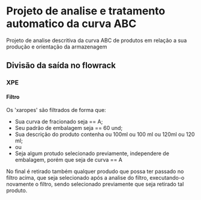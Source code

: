 # Projeto de analise e tratamento automatico da curva ABC
Projeto de analise descritiva da curva ABC de produtos em relação a sua produção e orientação da armazenagem 

## Divisão da saída no flowrack

### XPE

#### Filtro

Os 'xaropes' são filtrados de forma que: 

* Sua curva de fracionado seja == A;
* Seu padrão de embalagem seja == 60 und;
* Sua descrição do produto contenha ou 100ml ou 100 ml ou 120ml ou 120 ml;
* ou
* Seja algum protudo selecionado previamente, independere de embalagem, porém que seja de curva == A

No final é retirado também qualquer produdo que possa ter passado no filtro acima, que seja selecionado após a analise do filtro, executando-o novamente o filtro, sendo selecionado previamente que seja retirado tal produto.